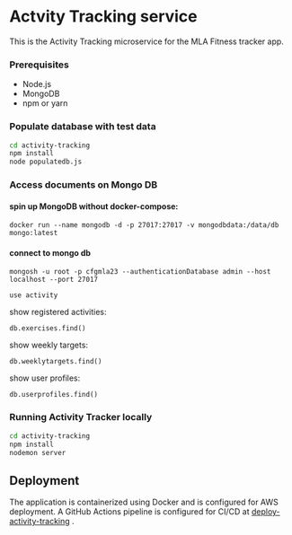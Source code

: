 # Actvity Tracking service

This is the Activity Tracking microservice for the MLA Fitness tracker app.

### Prerequisites

- Node.js
- MongoDB
- npm or yarn


### Populate database with test data

```sh
cd activity-tracking
npm install
node populatedb.js
```

### Access documents on Mongo DB

#### spin up MongoDB without docker-compose:
```
docker run --name mongodb -d -p 27017:27017 -v mongodbdata:/data/db mongo:latest
```

#### connect to mongo db
```
mongosh -u root -p cfgmla23 --authenticationDatabase admin --host localhost --port 27017
```

```
use activity
```

show registered activities:
```
db.exercises.find()
```

show weekly targets:
```
db.weeklytargets.find()
```

show user profiles:
```
db.userprofiles.find()
```

### Running Activity Tracker locally

```sh
cd activity-tracking
npm install
nodemon server
```

## Deployment
The application is containerized using Docker and is configured for AWS deployment. A GitHub Actions pipeline is configured for CI/CD at [deploy-activity-tracking](../.github/workflows/deploy-ActivityTracking.yml) .